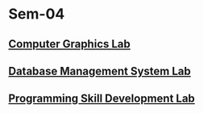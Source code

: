 # Sem-04

## [Computer Graphics Lab](CG)

## [Database Management System Lab](DMSL)

## [Programming Skill Development Lab](PSDL)
